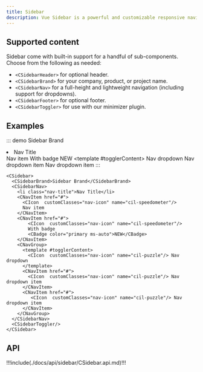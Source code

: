 ```yaml
---
title: Sidebar
description: Vue Sidebar is a powerful and customizable responsive navigation component for any type of vertical navigation. Bootstrap Sidebar come with built-in support for branding, navigation, and more.
---
```


## Supported content

Sidebar come with built-in support for a handful of sub-components. Choose from the following as needed:

- `<CSidebarHeader>` for optional header.
- `<CSidebarBrand>` for your company, product, or project name.
- `<CSidebarNav>` for a full-height and lightweight navigation (including support for dropdowns).
- `<CSidebarFooter>` for optional footer.
- `<CSidebarToggler>` for use with our minimizer plugin.

## Examples

::: demo
<CSidebar>
  <CSidebarBrand>Sidebar Brand</CSidebarBrand>
  <CSidebarNav>
    <li class="nav-title">Nav Title</li>
    <CNavItem href="#">
      <CIcon  customClasses="nav-icon" name="cil-speedometer"/>
      Nav item
    </CNavItem>
    <CNavItem href="#">
        <CIcon  customClasses="nav-icon" name="cil-speedometer"/>
        With badge
        <CBadge color="primary ms-auto">NEW</CBadge>
    </CNavItem>
    <CNavGroup>
      <template #togglerContent>
        <CIcon  customClasses="nav-icon" name="cil-puzzle"/> Nav dropdown
      </template>
      <CNavItem href="#">
        <CIcon  customClasses="nav-icon" name="cil-puzzle"/> Nav dropdown item
      </CNavItem>
      <CNavItem href="#">
         <CIcon  customClasses="nav-icon" name="cil-puzzle"/> Nav dropdown item
      </CNavItem>
    </CNavGroup>
  </CSidebarNav>
  <CSidebarToggler/>
</CSidebar>
:::
```vue
<CSidebar>
  <CSidebarBrand>Sidebar Brand</CSidebarBrand>
  <CSidebarNav>
    <li class="nav-title">Nav Title</li>
    <CNavItem href="#">
      <CIcon  customClasses="nav-icon" name="cil-speedometer"/>
      Nav item
    </CNavItem>
    <CNavItem href="#">
        <CIcon  customClasses="nav-icon" name="cil-speedometer"/>
        With badge
        <CBadge color="primary ms-auto">NEW</CBadge>
    </CNavItem>
    <CNavGroup>
      <template #togglerContent>
        <CIcon  customClasses="nav-icon" name="cil-puzzle"/> Nav dropdown
      </template>
      <CNavItem href="#">
        <CIcon  customClasses="nav-icon" name="cil-puzzle"/> Nav dropdown item
      </CNavItem>
      <CNavItem href="#">
         <CIcon  customClasses="nav-icon" name="cil-puzzle"/> Nav dropdown item
      </CNavItem>
    </CNavGroup>
  </CSidebarNav>
  <CSidebarToggler/>
</CSidebar>
```

## API

!!!include(./docs/api/sidebar/CSidebar.api.md)!!!
